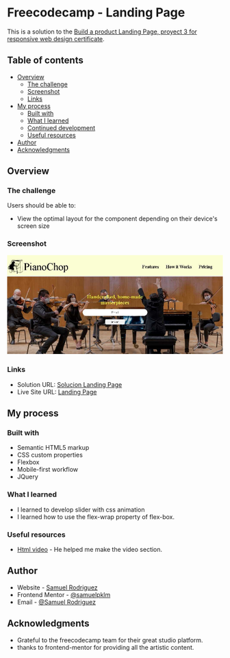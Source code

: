 # Freecodecamp - Landing Page

This is a solution to the [Build a product Landing Page, proyect 3 for responsive web design certificate](https://www.freecodecamp.org/learn/responsive-web-design/responsive-web-design-projects/build-a-product-landing-page). 

## Table of contents

- [Overview](#overview)
  - [The challenge](#the-challenge)
  - [Screenshot](#screenshot)
  - [Links](#links)
- [My process](#my-process)
  - [Built with](#built-with)
  - [What I learned](#what-i-learned)
  - [Continued development](#continued-development)
  - [Useful resources](#useful-resources)
- [Author](#author)
- [Acknowledgments](#acknowledgments)

## Overview

### The challenge

Users should be able to:

- View the optimal layout for the component depending on their device's screen size

### Screenshot

![Faq acordion](./capture.jpg)


### Links

- Solution URL: [Solucion Landing Page](https://github.com/samuelpklm/freecodecamp-Responsive_Web_Design/tree/main/proyecto%203%20-%20Build%20a%20Landing%20Page)
- Live Site URL: [Landing Page](https://rococo-praline-a46051.netlify.app/)

## My process

### Built with

- Semantic HTML5 markup
- CSS custom properties
- Flexbox
- Mobile-first workflow
- JQuery


### What I learned

- I learned to develop slider with css animation
- I learned how to use the flex-wrap property of flex-box.


### Useful resources

- [Html video](https://developer.mozilla.org/es/docs/Web/HTML/Element/video) - He helped me make the video section.


## Author

- Website - [Samuel Rodriguez](https://github.com/samuelpklm)
- Frontend Mentor - [@samuelpklm](https://www.frontendmentor.io/profile/samuelpklm)
- Email - [@Samuel Rodriguez](samuelr76@gmail.com)

## Acknowledgments
- Grateful to the freecodecamp team for their great studio platform.
- thanks to frontend-mentor for providing all the artistic content.
